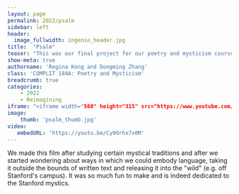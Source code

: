 ```yaml
---
layout: page
permalink: 2022/psalm
sidebar: left
header:
  image_fullwidth: ingenio_header.jpg
title:  "Psalm"
teaser: "This was our final project for our poetry and mysticism course, in which we explored the limits of language through apophasis, music, and film."
show-meta: true
authorname: 'Regina Kong and Dongming Zhang'
class: 'COMPLIT 184A: Poetry and Mysticism'
breadcrumb: true
categories:
    - 2022
    - Reimagining
iframe: "<iframe width="560" height="315" src="https://www.youtube.com/embed/Cy9Orhx7x0M" title="YouTube video player" frameborder="0" allow="accelerometer; autoplay; clipboard-write; encrypted-media; gyroscope; picture-in-picture" allowfullscreen></iframe>"
image:
    thumb: 'psalm_thumb.jpg'
video:
   embedURL: 'https://youtu.be/Cy9Orhx7x0M'
---
```

We made this film after studying certain mystical traditions and after we started wondering about ways in which we could embody language, taking it outside the bounds of written text and releasing it into the "wild" (e.g. off Stanford's campus). It was so much fun to make and is indeed dedicated to the Stanford mystics.